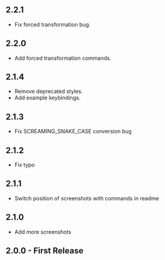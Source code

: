## 2.2.1
* Fix forced transformation bug.

## 2.2.0
* Add forced transformation commands.

## 2.1.4
* Remove deprecated styles.
* Add example keybindings.

## 2.1.3
* Fix SCREAMING_SNAKE_CASE conversion bug

## 2.1.2
* Fix typo

## 2.1.1
* Switch position of screenshots with commands in readme

## 2.1.0
* Add more screenshots

## 2.0.0 - First Release

